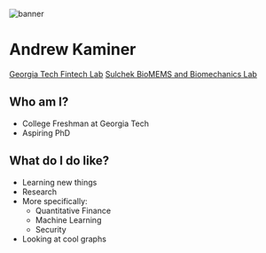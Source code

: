 ![banner](https://png.pngtree.com/background/20210709/original/pngtree-the-internet-financial-economic-data-picture-image_924560.jpg)

# Andrew Kaminer

[Georgia Tech Fintech Lab](https://github.com/gtfintechlab)
[Sulchek BioMEMS and Biomechanics Lab](https://www.sulchek2.gatech.edu/)

## Who am I?
- College Freshman at Georgia Tech
- Aspiring PhD

## What do I do like?

- Learning new things
- Research
- More specifically:
   - Quantitative Finance
   - Machine Learning
   - Security 
- Looking at cool graphs
